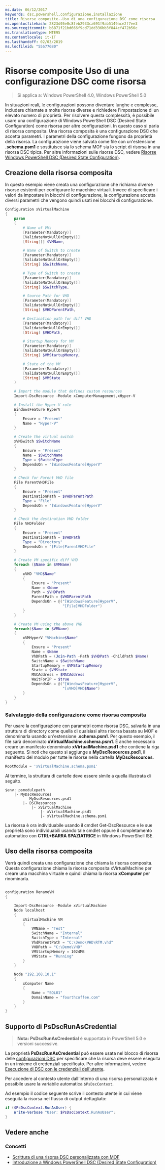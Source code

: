 ```yaml
---
ms.date: 06/12/2017
keywords: dsc,powershell,configurazione,installazione
title: Risorse composite--Uso di una configurazione DSC come risorsa
ms.openlocfilehash: 2823d05e0c8feb2933ca691f9ab5149ace2f7ee3
ms.sourcegitcommit: b6871f21bd666f9cd71dd336bb3f844cf472b56c
ms.translationtype: MTE95
ms.contentlocale: it-IT
ms.lasthandoff: 02/03/2019
ms.locfileid: "55677680"
---
```

# <a name="composite-resources-using-a-dsc-configuration-as-a-resource"></a>Risorse composite Uso di una configurazione DSC come risorsa

> Si applica a: Windows PowerShell 4.0, Windows PowerShell 5.0

In situazioni reali, le configurazioni possono diventare lunghe e complesse, includere chiamate a molte risorse diverse e richiedere l'impostazione di un elevato numero di proprietà. Per risolvere questa complessità, è possibile usare una configurazione di Windows PowerShell DSC (Desired State Configuration) come risorsa per altre configurazioni. In questo caso si parla di risorsa composita. Una risorsa composita è una configurazione DSC che accetta parametri. I parametri della configurazione fungono da proprietà della risorsa. La configurazione viene salvata come file con un'estensione **.schema.psm1** e sostituisce sia lo schema MOF sia lo script di risorsa in una risorsa DSC tipica. Per altre informazioni sulle risorse DSC, vedere [Risorse Windows PowerShell DSC (Desired State Configuration)](resources.md).

## <a name="creating-the-composite-resource"></a>Creazione della risorsa composita

In questo esempio viene creata una configurazione che richiama diverse risorse esistenti per configurare le macchine virtuali. Invece di specificare i valori da impostare in blocchi di configurazione, la configurazione accetta diversi parametri che vengono quindi usati nei blocchi di configurazione.

```powershell
Configuration xVirtualMachine
{
    param
    (
        # Name of VMs
        [Parameter(Mandatory)]
        [ValidateNotNullOrEmpty()]
        [String[]] $VMName,

        # Name of Switch to create
        [Parameter(Mandatory)]
        [ValidateNotNullOrEmpty()]
        [String] $SwitchName,

        # Type of Switch to create
        [Parameter(Mandatory)]
        [ValidateNotNullOrEmpty()]
        [String] $SwitchType,

        # Source Path for VHD
        [Parameter(Mandatory)]
        [ValidateNotNullOrEmpty()]
        [String] $VHDParentPath,

        # Destination path for diff VHD
        [Parameter(Mandatory)]
        [ValidateNotNullOrEmpty()]
        [String] $VHDPath,

        # Startup Memory for VM
        [Parameter(Mandatory)]
        [ValidateNotNullOrEmpty()]
        [String] $VMStartupMemory,

        # State of the VM
        [Parameter(Mandatory)]
        [ValidateNotNullOrEmpty()]
        [String] $VMState
    )

    # Import the module that defines custom resources
    Import-DscResource -Module xComputerManagement,xHyper-V

    # Install the Hyper-V role
    WindowsFeature HyperV
    {
        Ensure = "Present"
        Name = "Hyper-V"
    }

    # Create the virtual switch
    xVMSwitch $SwitchName
    {
        Ensure = "Present"
        Name = $SwitchName
        Type = $SwitchType
        DependsOn = "[WindowsFeature]HyperV"
    }

    # Check for Parent VHD file
    File ParentVHDFile
    {
        Ensure = "Present"
        DestinationPath = $VHDParentPath
        Type = "File"
        DependsOn = "[WindowsFeature]HyperV"
    }

    # Check the destination VHD folder
    File VHDFolder
    {
        Ensure = "Present"
        DestinationPath = $VHDPath
        Type = "Directory"
        DependsOn = "[File]ParentVHDFile"
    }

    # Create VM specific diff VHD
    foreach ($Name in $VMName)
    {
        xVHD "VHD$Name"
        {
            Ensure = "Present"
            Name = $Name
            Path = $VHDPath
            ParentPath = $VHDParentPath
            DependsOn = @("[WindowsFeature]HyperV",
                          "[File]VHDFolder")
        }
    }

    # Create VM using the above VHD
    foreach($Name in $VMName)
    {
        xVMHyperV "VMachine$Name"
        {
            Ensure = "Present"
            Name = $Name
            VhDPath = (Join-Path -Path $VHDPath -ChildPath $Name)
            SwitchName = $SwitchName
            StartupMemory = $VMStartupMemory
            State = $VMState
            MACAddress = $MACAddress
            WaitForIP = $true
            DependsOn = @("[WindowsFeature]HyperV",
                          "[xVHD]VHD$Name")
        }
    }
}
```

### <a name="saving-the-configuration-as-a-composite-resource"></a>Salvataggio della configurazione come risorsa composita

Per usare la configurazione con parametri come risorsa DSC, salvarla in una struttura di directory come quella di qualsiasi altra risorsa basata su MOF e denominarla usando un'estensione **.schema.psm1**. Per questo esempio, il file sarà denominato **xVirtualMachine.schema.psm1**. È anche necessario creare un manifesto denominato **xVirtualMachine.psd1** che contiene la riga seguente. Si noti che questo si aggiunge a **MyDscResources.psd1**, il manifesto del modulo per tutte le risorse nella cartella **MyDscResources**.

```powershell
RootModule = 'xVirtualMachine.schema.psm1'
```

Al termine, la struttura di cartelle deve essere simile a quella illustrata di seguito.

```
$env: psmodulepath
    |- MyDscResources
           MyDscResources.psd1
        |- DSCResources
            |- xVirtualMachine
                |- xVirtualMachine.psd1
                |- xVirtualMachine.schema.psm1
```

La risorsa è ora individuabile usando il cmdlet Get-DscResource e le sue proprietà sono individuabili usando tale cmdlet oppure il completamento automatico con **CTRL+BARRA SPAZIATRICE** in Windows PowerShell ISE.

## <a name="using-the-composite-resource"></a>Uso della risorsa composita

Verrà quindi creata una configurazione che chiama la risorsa composita. Questa configurazione chiama la risorsa composita xVirtualMachine per creare una macchina virtuale e quindi chiama la risorsa **xComputer** per rinominarla.

```powershell

configuration RenameVM
{

    Import-DscResource -Module xVirtualMachine
    Node localhost
    {
        xVirtualMachine VM
        {
            VMName = "Test"
            SwitchName = "Internal"
            SwitchType = "Internal"
            VhdParentPath = "C:\Demo\VHD\RTM.vhd"
            VHDPath = "C:\Demo\VHD"
            VMStartupMemory = 1024MB
            VMState = "Running"
        }
    }

    Node "192.168.10.1"
    {
        xComputer Name
        {
            Name = "SQL01"
            DomainName = "fourthcoffee.com"
        }
    }
}
```

## <a name="supporting-psdscrunascredential"></a>Supporto di PsDscRunAsCredential

>**Nota:** **PsDscRunAsCredential** è supportata in PowerShell 5.0 e versioni successive.

La proprietà **PsDscRunAsCredential** può essere usata nel blocco di risorsa delle [configurazioni DSC](../configurations/configurations.md) per specificare che la risorsa deve essere eseguita in un insieme di credenziali specificato.
Per altre informazioni, vedere [Esecuzione di DSC con le credenziali dell'utente](../configurations/runAsUser.md).

Per accedere al contesto utente dall'interno di una risorsa personalizzata è possibile usare la variabile automatica `$PsDscContext`.

Ad esempio il codice seguente scrive il contesto utente in cui viene eseguita la risorsa nel flusso di output dettagliato:

```powershell
if ($PsDscContext.RunAsUser) {
    Write-Verbose "User: $PsDscContext.RunAsUser";
}
```

## <a name="see-also"></a>Vedere anche
### <a name="concepts"></a>Concetti
* [Scrittura di una risorsa DSC personalizzata con MOF](authoringResourceMOF.md)
* [Introduzione a Windows PowerShell DSC (Desired State Configuration)](../overview/overview.md)